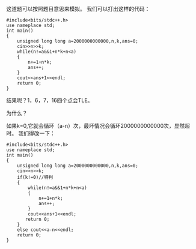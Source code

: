 这道题可以按照题目意思来模拟。
我们可以打出这样的代码：
```
#include<bits/stdc++.h>
use nameplace std;
int main()
{
    unsigned long long a=2000000000000,n,k,ans=0;
    cin>>n>>k;
    while(n!=a&&1+n*k+n<a)
    {
        n+=1+n*k;
        ans++;
    }
    cout<<ans+1<<endl;
    return 0;
}
```
结果呢？1，6，7，16四个点会TLE。

为什么？

如果k=0,它就会循环（a-n）次，最坏情况会循环2000000000000次，显然超时。
我们得改一下：
```
#include<bits/stdc++.h>
use nameplace std;
int main()
{
    unsigned long long a=2000000000000,n,k,ans=0;
    cin>>n>>k;
    if(k!=0)//特判
    {
        while(n!=a&&1+n*k+n<a)
        {
            n+=1+n*k;
            ans++;
        }
        cout<<ans+1<<endl;
       return 0;
    }
    else cout<<a-n<<endl;
    return 0;
}
```